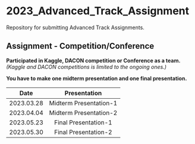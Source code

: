 # 2023_Advanced_Track_Assignment

Repository for submitting Advanced Track Assignments.

## Assignment - Competition/Conference
**Participated in Kaggle, DACON competition or Conference as a team.**   
*(Kaggle and DACON competitions is limited to the ongoing ones.)*


**You have to make one midterm presentation and one final presentation.**

| Date | Presentation |
|:----:|:------------------------:|
| 2023.03.28 | Midterm Presentation-1 | 
| 2023.04.04 | Midterm Presentation-2 |
| 2023.05.23 | Final Presentation-1 |
| 2023.05.30 | Final Presentation-2 |
